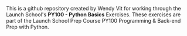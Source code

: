 This is a github repository created by Wendy Vit for working
through the Launch School's **PY100 - Python Basics** Exercises.
These exercises are part of the Launch School Prep
Course PY100 Programming & Back-end Prep with Python.
